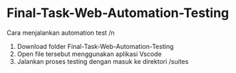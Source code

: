 # Final-Task-Web-Automation-Testing

Cara menjalankan automation test /n

1. Download folder Final-Task-Web-Automation-Testing
2. Open file tersebut menggunakan aplikasi Vscode
3. Jalankan proses testing dengan masuk ke direktori /suites
